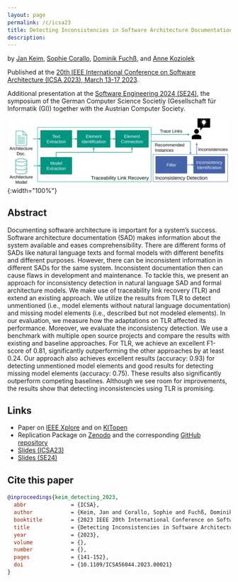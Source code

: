 ```yaml
---
layout: page
permalink: /c/icsa23
title: Detecting Inconsistencies in Software Architecture Documentation Using Traceability Link Recovery
description:
---
```


by [Jan Keim](https://orcid.org/0000-0002-8899-7081), [Sophie Corallo](https://orcid.org/0000-0002-1531-2977), [Dominik Fuchß](https://orcid.org/0000-0001-6410-6769), and [Anne Koziolek](https://orcid.org/0000-0002-1593-3394)

Published at the [20th IEEE International Conference on Software Architecture (ICSA 2023), March 13-17 2023](https://icsa-conferences.org/2023/).

Additional presentation at the [Software Engineering 2024 (SE24)](https://se2024.se.jku.at/), the symposium of the German Computer Science Societiy (Gesellschaft für Informatik (GI)) together with the Austrian Computer Society.

![Approach Overview](/assets/img/approach_overview_icsa23.svg){:width="100%"}

## Abstract

Documenting software architecture is important for a system’s success. Software architecture documentation (SAD) makes information about the system available and eases comprehensibility. There are different forms of SADs like natural language texts and formal models with different benefits and different purposes. However, there can be inconsistent information in different SADs for the same system. Inconsistent documentation then can cause flaws in development and maintenance. To tackle this, we present an approach for inconsistency detection in natural language SAD and formal architecture models. We make use of traceability link recovery (TLR) and extend an existing approach. We utilize the results from TLR to detect unmentioned (i.e., model elements without natural language documentation) and missing model elements (i.e., described but not modeled elements). In our evaluation, we measure how the adaptations on TLR affected its performance. Moreover, we evaluate the inconsistency detection. We use a benchmark with multiple open source projects and compare the results with existing and baseline approaches. For TLR, we achieve an excellent F1-score of 0.81, significantly outperforming the other approaches by at least 0.24. Our approach also achieves excellent results (accuracy: 0.93) for detecting unmentioned model elements and good results for detecting missing model elements (accuracy: 0.75). These results also significantly outperform competing baselines. Although we see room for improvements, the results show that detecting inconsistencies using TLR is promising.

## Links

- Paper on [IEEE Xplore](https://doi.org/10.1109/ICSA56044.2023.00021) and on [KITopen](https://doi.org/10.5445/IR/1000158208)
- Replication Package on [Zenodo](https://doi.org/10.5281/zenodo.7555194) and the corresponding [GitHub repository](https://github.com/ArDoCo/DetectingInconsistenciesInSoftwareArchitectureDocumentationUsingTraceabilityLinkRecovery)
- [Slides (ICSA23)](/assets/pdf/presentation_23_ICSA_InconsistencyDetection.pdf)
- [Slides (SE24)](/assets/pdf/presentation_24_SE_InconsistencyDetection.pdf)

## Cite this paper

```bibtex
@inproceedings{keim_detecting_2023,
  abbr              = {ICSA},
  author            = {Keim, Jan and Corallo, Sophie and Fuchß, Dominik and Koziolek, Anne},
  booktitle         = {2023 IEEE 20th International Conference on Software Architecture (ICSA)},
  title             = {Detecting Inconsistencies in Software Architecture Documentation Using Traceability Link Recovery},
  year              = {2023},
  volume            = {},
  number            = {},
  pages             = {141-152},
  doi               = {10.1109/ICSA56044.2023.00021}
}
```
